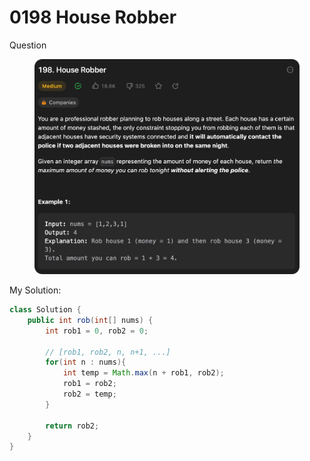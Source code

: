 # 0198 House Robber

Question

<figure><img src="../.gitbook/assets/image (1).png" alt=""><figcaption></figcaption></figure>



My Solution:

```java
class Solution {
    public int rob(int[] nums) {
        int rob1 = 0, rob2 = 0;

        // [rob1, rob2, n, n+1, ...]
        for(int n : nums){
            int temp = Math.max(n + rob1, rob2);
            rob1 = rob2;
            rob2 = temp;
        }

        return rob2;
    }
}
```
